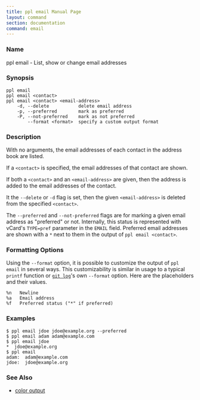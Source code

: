 ```yaml
---
title: ppl email Manual Page
layout: command
section: documentation
command: email
---
```


### Name

ppl email - List, show or change email addresses

### Synopsis

    ppl email
    ppl email <contact>
    ppl email <contact> <email-address>
        -d, --delete           delete email address
        -p, --preferred        mark as preferred
        -P, --not-preferred    mark as not preferred
            --format <format>  specify a custom output format

### Description

With no arguments, the email addresses of each contact in the address book are
listed.

If a `<contact>` is specified, the email addresses of that contact are shown.

If both a `<contact>` and an `<email-address>` are given, then the address is
added to the email addresses of the contact.

It the `--delete` or `-d` flag is set, then the given `<email-address>` is
deleted from the specified `<contact>`.

The `--preferred` and `--not-preferred` flags are for marking a given email
address as "preferred" or not. Internally, this status is represented with
vCard's `TYPE=pref` parameter in the `EMAIL` field. Preferred email addresses
are shown with a `*` next to them in the output of `ppl email <contact>`.

### Formatting Options

Using the `--format` option, it is possible to customize the output of `ppl
email` in several ways. This customizability is similar in usage to a typical
`printf` function or [`git log`](http://git-scm.com/docs/git-log)'s own
`--format` option. Here are the placeholders and their values.

    %n   Newline
    %a   Email address
    %f   Preferred status ("*" if preferred)

### Examples

    $ ppl email jdoe jdoe@example.org --preferred
    $ ppl email adam adam@example.com
    $ ppl email jdoe
    *  jdoe@example.org
    $ ppl email
    adam:  adam@example.com
    jdoe:  jdoe@example.org

### See Also

* [color output](/documentation/configuration/color_email)

